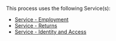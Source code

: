 This process uses the following Service(s): 
* [Service - Employment](https://github.com/InlandRevenue/Gateway-Services/tree/master/Service%20-%20Employment)
* [Service - Returns](https://github.com/InlandRevenue/Gateway-Services/tree/master/Service%20-%20Returns)
* [Service - Identity and Access](https://github.com/InlandRevenue/Gateway-Services/tree/master/Service%20-%20Identity%20and%20Access)
